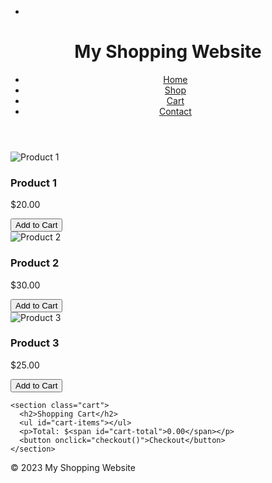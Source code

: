 - <!DOCTYPE html>
<html lang="en">
<head>
  <meta charset="UTF-8">
  <meta name="viewport" content="width=device-width, initial-scale=1.0">
  <title>My Shopping Website</title>
  <link rel="stylesheet" href="styles.css">
</head>
<body>
  <header>
    <h1>My Shopping Website</h1>
    <nav>
      <ul>
        <li><a href="#">Home</a></li>
        <li><a href="#">Shop</a></li>
        <li><a href="#">Cart</a></li>
        <li><a href="#">Contact</a></li>
      </ul>
    </nav>
  </header>

  <main>
    <section class="products">
      <div class="product">
        <img src="product1.jpg" alt="Product 1">
        <h3>Product 1</h3>
        <p>$20.00</p>
        <button onclick="addToCart('Product 1', 20)">Add to Cart</button>
      </div>
      <div class="product">
        <img src="product2.jpg" alt="Product 2">
        <h3>Product 2</h3>
        <p>$30.00</p>
        <button onclick="addToCart('Product 2', 30)">Add to Cart</button>
      </div>
      <div class="product">
        <img src="product3.jpg" alt="Product 3">
        <h3>Product 3</h3>
        <p>$25.00</p>
        <button onclick="addToCart('Product 3', 25)">Add to Cart</button>
      </div>
    </section>

    <section class="cart">
      <h2>Shopping Cart</h2>
      <ul id="cart-items"></ul>
      <p>Total: $<span id="cart-total">0.00</span></p>
      <button onclick="checkout()">Checkout</button>
    </section>
  </main>

  <footer>
    <p>&copy; 2023 My Shopping Website</p>
  </footer>

  <script src="script.js"></script>
</body>
</html>
